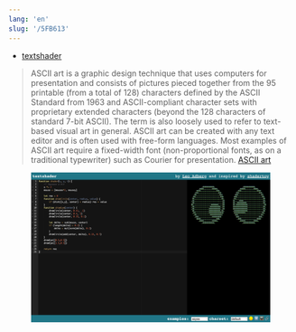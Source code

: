 ```yaml
---
lang: 'en'
slug: '/5FB613'
---
```


- [textshader](https://textshader.com/)

> ASCII art is a graphic design technique that uses computers for presentation and consists of pictures pieced together from the 95 printable (from a total of 128) characters defined by the ASCII Standard from 1963 and ASCII-compliant character sets with proprietary extended characters (beyond the 128 characters of standard 7-bit ASCII). The term is also loosely used to refer to text-based visual art in general. ASCII art can be created with any text editor and is often used with free-form languages. Most examples of ASCII art require a fixed-width font (non-proportional fonts, as on a traditional typewriter) such as Courier for presentation. [ASCII art](https://en.wikipedia.org/wiki/ASCII_art)


<figure>

![2245EE.png](./../.././docs/assets/2245EE.png)


</figure>

<head>
  <html lang="en-US"/>
</head>

